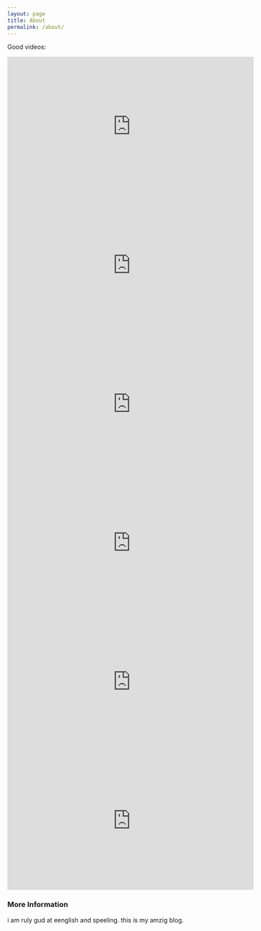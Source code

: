 ```yaml
---
layout: page
title: About
permalink: /about/
---
```


Good videos:

<iframe width="560" height="315" src="https://www.youtube.com/embed/ZN0pqkKhf1o" frameborder="0" allowfullscreen></iframe>

<iframe width="560" height="315" src="https://www.youtube.com/embed/u96H7kC60nk" frameborder="0" allowfullscreen></iframe>

<iframe width="560" height="315" src="https://www.youtube.com/embed/qjCrbdCSl4s" frameborder="0" allowfullscreen></iframe>

<iframe width="560" height="315" src="https://www.youtube.com/embed/Bgoe2kYFyiQ" frameborder="0" allowfullscreen></iframe>

<iframe width="560" height="315" src="https://www.youtube.com/embed/gjoNgX2B7pw" frameborder="0" allowfullscreen></iframe>

<iframe width="560" height="315" src="https://www.youtube.com/embed/gjoNgX2B7pw" frameborder="0" allowfullscreen></iframe>

### More Information

i am ruly gud at eenglish and speeling. this is my amzig blog.
